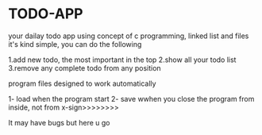 # TODO-APP
your dailay todo app using concept of c programming, linked list and files
it's kind simple, you can do the following

1.add new todo, the most important in the top
2.show all your todo list
3.remove any complete todo from any position

program files designed to work automatically 

1- load when the program start
2- save wwhen you close the program from inside, not from x-sign>>>>>>>> 

It may have bugs but here u go
